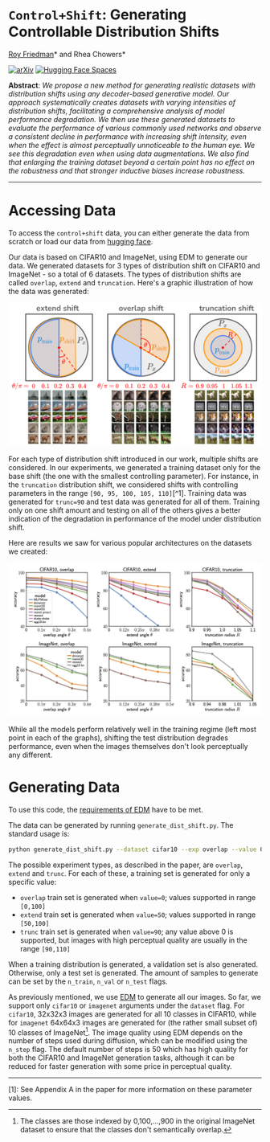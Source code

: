# `Control+Shift`: Generating Controllable Distribution Shifts
[Roy Friedman](https://friedmanroy.github.io/)* and Rhea Chowers*

[![arXiv](https://img.shields.io/badge/arXiv-2409.07940-red.svg)](https://arxiv.org/abs/2409.07940) [![Hugging Face Spaces](https://img.shields.io/badge/%F0%9F%A4%97%20Hugging%20Face-Datasets-blue)](https://huggingface.co/datasets/friedmanroy/ctrl-shift)

**Abstract**: _We propose a new method for generating realistic datasets with distribution shifts using any decoder-based generative model. Our approach systematically creates datasets with varying intensities of distribution shifts, facilitating a comprehensive analysis of model performance degradation. We then use these generated datasets to evaluate the performance of various commonly used networks and observe a consistent decline in performance with increasing shift intensity, even when the effect is almost perceptually unnoticeable to the human eye. We see this degradation even when using data augmentations. We also find that enlarging the training dataset beyond a certain point has no effect on the robustness and that stronger inductive biases increase robustness._

--- 

# Accessing Data

To access the `control+shift` data, you can either generate the data from scratch or load our data from [hugging face](https://huggingface.co/datasets/friedmanroy/ctrl-shift).

Our data is based on CIFAR10 and ImageNet, using EDM to generate our data. We generated datasets for 3 types of distribution shift on CIFAR10 and ImageNet - so a total of 6 datasets. The types of distribution shifts are called `overlap`, `extend` and `truncation`. Here's a graphic illustration of how the data was generated:

![Illustration of distribution shifts](assets/generated_shifts.png)

For each type of distribution shift introduced in our work, multiple shifts are considered. In our experiments, we generated a training dataset only for the base shift (the one with the smallest controlling parameter). For instance, in the `truncation` distribution shift, we considered shifts with controlling parameters in the range `[90, 95, 100, 105, 110]`[^1].  Training data was generated for `trunc=90` and test data was generated for all of them. Training only on one shift amount and testing on all of the others gives a better indication of the degradation in performance of the model under distribution shift.

Here are results we saw for various popular architectures on the datasets we created:

![Illustration of distribution shifts](assets/performance.png)

While all the models perform relatively well in the training regime (left most point in each of the graphs), shifting the test distribution degrades performance, even when the images themselves don't look perceptually any different. 
# Generating Data

To use this code, the [requirements of EDM](https://github.com/NVlabs/edm?tab=readme-ov-file#requirements) have to be met. 

The data can be generated by running `generate_dist_shift.py`. The standard usage is:
```bash
python generate_dist_shift.py --dataset cifar10 --exp overlap --value 0 --root path/to/save/directory/
```
The possible experiment types, as described in the paper, are `overlap`, `extend` and `trunc`. For each of these, a training set is generated for only a specific value:
- `overlap` train set is generated when `value=0`; values supported in range `[0,100]`
- `extend` train set is generated when `value=50`; values supported in range `[50,100]`
- `trunc` train set is generated when `value=90`; any value above 0 is supported, but images with high perceptual quality are usually in the range `[90,110]`

When a training distribution is generated, a validation set is also generated. Otherwise, only a test set is generated. The amount of samples to generate can be set by the `n_train`, `n_val` or `n_test` flags. 

As previously mentioned, we use [EDM](https://arxiv.org/abs/2206.00364) to generate all our images. So far, we support only `cifar10` or `imagenet` arguments under the `dataset` flag. For `cifar10`, 32x32x3 images are generated for all 10 classes in CIFAR10, while for `imagenet` 64x64x3 images are generated for (the rather small subset of) 10 classes of ImageNet[^2]. The image quality using EDM depends on the number of steps used during diffusion, which can be modified using the `n_step` flag. The default number of steps is 50 which has high quality for both the CIFAR10 and ImageNet generation tasks, although it can be reduced for faster generation with some price in perceptual quality.


---

[1]: See Appendix A in the paper for more information on these parameter values.
[^2]: The classes are those indexed by 0,100,...,900 in the original ImageNet dataset to ensure that the classes don't semantically overlap.